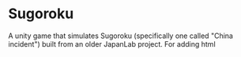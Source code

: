 # Sugoroku
A unity game that simulates Sugoroku (specifically one called "China incident") built from an older JapanLab project.
For adding html
